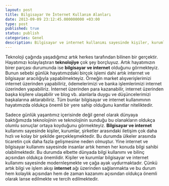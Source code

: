 ```yaml
---
layout: post
title: Bilgisayar Ve İnternet Kullanım Alanları
date: 2013-09-09 23:12:45.000000000 +03:00
type: post
published: true
status: publish
categories: Genel
description: Bilgisayar ve internet kullanımı sayesinde kişiler, kurumlar, şirketler arasındaki iletişim çok daha hızlı ve kolay bir şekilde gerçekleşmektedir
---
```


Teknoloji çağında yaşadığımız artık herkes tarafından bilinen bir gerçektir. Hayatımızı kolaylaştıran **teknolojiye** çok şey borçluyuz. Artık hayatımızın birer parçası durumunda ise **bilgisayar ve internet** olduğunu görmekteyiz. Bunun sebebi günlük hayatımızdaki birçok işlemi dahi artık internet ve bilgisayar aracılığıyla yapabilmekteyiz. Örneğin market alışverişlerimizi internet üzerinden yapabiliriz, ödemelerimizi ve banka işlemlerimizi internet üzerinden yapabiliriz. İnternet üzerinden para kazanabilir, internet üzerinden başka kişilere ulaşabilir ve blog vb. alanlarla duygu ve düşüncelerimizi başkalarına aktarabiliriz. Tüm bunlar bilgisayar ve internet kullanımının hayatımızda oldukça önemli bir yere sahip olduğunu kanıtlar niteliktedir.

Sadece günlük yaşantımız içerisinde değil genel olarak dünyaya baktığımızda teknolojinin ve teknolojinin sunduğu bu olanakların oldukça olumlu sonuçlar ortaya koyduğunu görmekteyiz. **Bilgisayar ve internet** kullanımı sayesinde kişiler, kurumlar, şirketler arasındaki iletişim çok daha hızlı ve kolay bir şekilde gerçekleşmektedir. Bu durumda ülkeler arasında ticaretin çok daha fazla gelişmesine neden olmuştur. Yine internet ve bilgisayar kullanımı sayesinde insanlar artık hemen her konuda bilgi sahibi olabilmektedir. Bu durumda elbette dünyada bilgi kullanımı ve bilinç açısından oldukça önemlidir. Kişiler ve kurumlar bilgisayar ve internet kullanımı sayesinde modernleşmekte ve çağa ayak uydurmaktadır. Çünkü artık bilgi ve işlem akışı **internet** ağı üzerinden sağlanmakta ve bu durum hem kolaylık açısından hem de zaman kazanımı açısından oldukça önemli olarak lanse edilmekte ve tercih edilmektedir.
